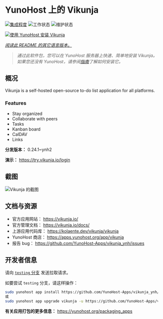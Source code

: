 <!--
注意：此 README 由 <https://github.com/YunoHost/apps/tree/master/tools/readme_generator> 自动生成
请勿手动编辑。
-->

# YunoHost 上的 Vikunja

[![集成程度](https://dash.yunohost.org/integration/vikunja.svg)](https://ci-apps.yunohost.org/ci/apps/vikunja/) ![工作状态](https://ci-apps.yunohost.org/ci/badges/vikunja.status.svg) ![维护状态](https://ci-apps.yunohost.org/ci/badges/vikunja.maintain.svg)

[![使用 YunoHost 安装 Vikunja](https://install-app.yunohost.org/install-with-yunohost.svg)](https://install-app.yunohost.org/?app=vikunja)

*[阅读此 README 的其它语言版本。](./ALL_README.md)*

> *通过此软件包，您可以在 YunoHost 服务器上快速、简单地安装 Vikunja。*  
> *如果您还没有 YunoHost，请参阅[指南](https://yunohost.org/install)了解如何安装它。*

## 概况

Vikunja is a self-hosted open-source to-do list application for all platforms.

### Features

- Stay organized 
- Collaborate with peers
- Tasks  
- Kanban board
- CalDAV
- Links  

**分发版本：** 0.24.1~ynh2

**演示：** <https://try.vikunja.io/login>

## 截图

![Vikunja 的截图](./doc/screenshots/kanban.png)

## 文档与资源

- 官方应用网站： <https://vikunja.io/>
- 官方管理文档： <https://vikunja.io/docs/>
- 上游应用代码库： <https://kolaente.dev/vikunja/vikunja>
- YunoHost 商店： <https://apps.yunohost.org/app/vikunja>
- 报告 bug： <https://github.com/YunoHost-Apps/vikunja_ynh/issues>

## 开发者信息

请向 [`testing` 分支](https://github.com/YunoHost-Apps/vikunja_ynh/tree/testing) 发送拉取请求。

如要尝试 `testing` 分支，请这样操作：

```bash
sudo yunohost app install https://github.com/YunoHost-Apps/vikunja_ynh/tree/testing --debug
或
sudo yunohost app upgrade vikunja -u https://github.com/YunoHost-Apps/vikunja_ynh/tree/testing --debug
```

**有关应用打包的更多信息：** <https://yunohost.org/packaging_apps>
